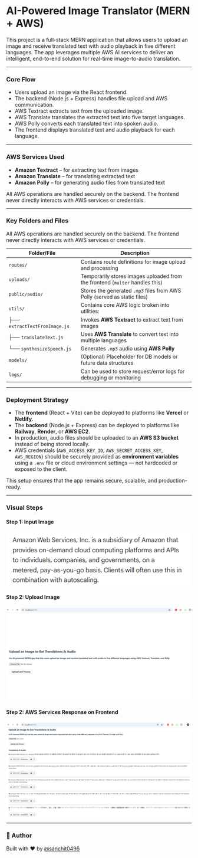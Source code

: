 # AI-Powered Image Translator (MERN + AWS)

This project is a full-stack MERN application that allows users to upload an image and receive translated text with audio playback in five different languages. The app leverages multiple AWS AI services to deliver an intelligent, end-to-end solution for real-time image-to-audio translation.

---

### Core Flow

- Users upload an image via the React frontend.
- The backend (Node.js + Express) handles file upload and AWS communication.
- AWS Textract extracts text from the uploaded image.
- AWS Translate translates the extracted text into five target languages.
- AWS Polly converts each translated text into spoken audio.
- The frontend displays translated text and audio playback for each language.

---

### AWS Services Used

- **Amazon Textract** – for extracting text from images
- **Amazon Translate** – for translating extracted text
- **Amazon Polly** – for generating audio files from translated text

All AWS operations are handled securely on the backend. The frontend never directly interacts with AWS services or credentials.

---

### Key Folders and Files

All AWS operations are handled securely on the backend. The frontend never directly interacts with AWS services or credentials.


| Folder/File | Description |
|-------------|-------------|
| `routes/` | Contains route definitions for image upload and processing |
| `uploads/` | Temporarily stores images uploaded from the frontend (`multer` handles this) |
| `public/audio/` | Stores the generated `.mp3` files from AWS Polly (served as static files) |
| `utils/` | Contains core AWS logic broken into utilities: |
| ├── `extractTextFromImage.js` | Invokes **AWS Textract** to extract text from images |
| ├── `translateText.js` | Uses **AWS Translate** to convert text into multiple languages |
| └── `synthesizeSpeech.js` | Generates `.mp3` audio using **AWS Polly** |
| `models/` | (Optional) Placeholder for DB models or future data structures |
| `logs/` | Can be used to store request/error logs for debugging or monitoring |

---

### Deployment Strategy

- The **frontend** (React + Vite) can be deployed to platforms like **Vercel** or **Netlify**.
- The **backend** (Node.js + Express) can be deployed to platforms like **Railway**, **Render**, or **AWS EC2**.
- In production, audio files should be uploaded to an **AWS S3 bucket** instead of being stored locally.
- AWS credentials (`AWS_ACCESS_KEY_ID`, `AWS_SECRET_ACCESS_KEY`, `AWS_REGION`) should be securely provided as **environment variables** using a `.env` file or cloud environment settings — not hardcoded or exposed to the client.

This setup ensures that the app remains secure, scalable, and production-ready.

---

### Visual Steps

#### Step 1: Input Image  
![step1](assets/aws_ai.png)

#### Step 2: Upload Image  
![step2](assets/pic1.png)

#### Step 2: AWS Services Response on Frontend  
![step3](assets/pic2.png)

---

### 🧾 Author

Built with ❤️ by [@sanchit0496](https://github.com/sanchit0496)
